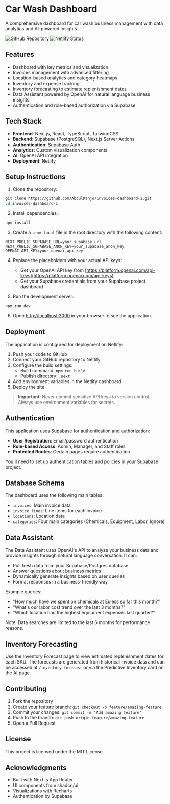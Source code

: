 # Car Wash Dashboard

A comprehensive dashboard for car wash business management with data analytics and AI-powered insights.

[![GitHub Repository](https://img.shields.io/badge/GitHub-Repository-blue.svg)](https://github.com/AbdulKanjo/invoices-dashboard-1)
[![Netlify Status](https://img.shields.io/badge/Netlify-Deployed-success.svg)](https://app.netlify.com/)

## Features

- Dashboard with key metrics and visualization
- Invoices management with advanced filtering
- Location-based analytics and category heatmaps
- Inventory and expense tracking
- Inventory forecasting to estimate replenishment dates
- Data Assistant powered by OpenAI for natural language business insights
- Authentication and role-based authorization via Supabase

## Tech Stack

- **Frontend**: Next.js, React, TypeScript, TailwindCSS
- **Backend**: Supabase (PostgreSQL), Next.js Server Actions
- **Authentication**: Supabase Auth
- **Analytics**: Custom visualization components
- **AI**: OpenAI API integration
- **Deployment**: Netlify

## Setup Instructions

1. Clone the repository:
```bash
git clone https://github.com/AbdulKanjo/invoices-dashboard-1.git
cd invoices-dashboard-1
```

2. Install dependencies:
```bash
npm install
```

3. Create a `.env.local` file in the root directory with the following content:
```
NEXT_PUBLIC_SUPABASE_URL=your_supabase_url
NEXT_PUBLIC_SUPABASE_ANON_KEY=your_supabase_anon_key
OPENAI_API_KEY=your_openai_api_key
```

4. Replace the placeholders with your actual API keys:
   - Get your OpenAI API key from [https://platform.openai.com/api-keys](https://platform.openai.com/api-keys)
   - Get your Supabase credentials from your Supabase project dashboard

5. Run the development server:
```bash
npm run dev
```

6. Open [http://localhost:3000](http://localhost:3000) in your browser to see the application.

## Deployment

The application is configured for deployment on Netlify:

1. Push your code to GitHub
2. Connect your GitHub repository to Netlify
3. Configure the build settings:
   - Build command: `npm run build`
   - Publish directory: `.next`
4. Add environment variables in the Netlify dashboard
5. Deploy the site

> **Important**: Never commit sensitive API keys to version control. Always use environment variables for secrets.

## Authentication

This application uses Supabase for authentication and authorization:

- **User Registration**: Email/password authentication
- **Role-based Access**: Admin, Manager, and Staff roles
- **Protected Routes**: Certain pages require authentication

You'll need to set up authentication tables and policies in your Supabase project.

## Database Schema

The dashboard uses the following main tables:
- `invoices`: Main invoice data
- `invoice_lines`: Line items for each invoice
- `locations`: Location data
- `categories`: Four main categories (Chemicals, Equipment, Labor, Ignore)

## Data Assistant

The Data Assistant uses OpenAI's API to analyze your business data and provide insights through natural language conversation. It can:

- Pull fresh data from your Supabase/Postgres database
- Answer questions about business metrics
- Dynamically generate insights based on user queries
- Format responses in a business-friendly way

Example queries:
- "How much have we spent on chemicals at Euless so far this month?"
- "What's our labor cost trend over the last 3 months?"
- "Which location had the highest equipment expenses last quarter?"

Note: Data searches are limited to the last 6 months for performance reasons.

## Inventory Forecasting

Use the Inventory Forecast page to view estimated replenishment dates for each SKU. The
forecasts are generated from historical invoice data and can be accessed at `/inventory-forecast` or via the Predictive Inventory card on the AI page.

## Contributing

1. Fork the repository
2. Create your feature branch: `git checkout -b feature/amazing-feature`
3. Commit your changes: `git commit -m 'Add amazing feature'`
4. Push to the branch: `git push origin feature/amazing-feature`
5. Open a Pull Request

## License

This project is licensed under the MIT License.

## Acknowledgments

- Built with Next.js App Router
- UI components from shadcn/ui
- Visualizations with Recharts
- Authentication by Supabase

